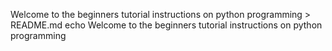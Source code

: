 Welcome to the beginners tutorial instructions on python programming > README.md
echo Welcome to the beginners tutorial instructions on python programming
